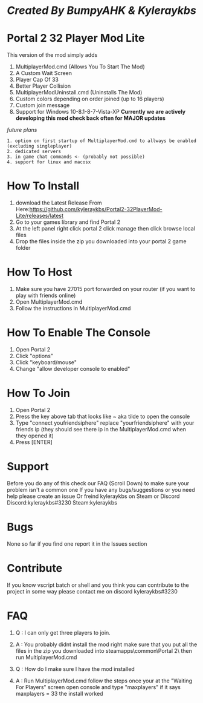 # ***Created By BumpyAHK & Kyleraykbs***

# Portal 2 32 Player Mod Lite

This version of the mod simply adds
1. MultiplayerMod.cmd (Allows You To Start The Mod)
2. A Custom Wait Screen
3. Player Cap Of 33
4. Better Player Collision
5. MultiplayerModUninstall.cmd (Uninstalls The Mod)
6. Custom colors depending on order joined (up to 16 players)
7. Custom join message
8. Support for Windows 10-8.1-8-7-Vista-XP
**Currently we are actively developing this mod check back often for MAJOR updates**

*future plans*
```
1. option on first startup of MultiplayerMod.cmd to allways be enabled (excluding singleplayer)
2. dedicated servers 
3. in game chat commands <- (probably not possible)
4. support for linux and macosx
```

# How To Install
1. download the Latest Release From Here:https://github.com/kyleraykbs/Portal2-32PlayerMod-Lite/releases/latest
2. Go to your games library and find Portal 2
3. At the left panel right click portal 2 click manage then click browse local files
4. Drop the files inside the zip you downloaded into your portal 2 game folder
# How To Host
1. Make sure you have 27015 port forwarded on your router (if you want to play with friends online)
2. Open MultiplayerMod.cmd
3. Follow the instructions in MultiplayerMod.cmd
# How To Enable The Console
1. Open Portal 2
2. Click "options"
3. Click "keyboard/mouse"
4. Change "allow developer console to enabled"
# How To Join
1. Open Portal 2 
2. Press the key above tab that looks like ~ aka tilde to open the console
3. Type "connect youfriendsiphere" replace "yourfriendsiphere" with your friends ip (they should see there ip in the MultiplayerMod.cmd when they opened it)
4. Press [ENTER]

# Support
Before you do any of this check our FAQ (Scroll Down) to make sure your problem isn't a common one
If you have any bugs/suggestions or you need help please create an issue
Or freind kyleraykbs on Steam or Discord
Discord:kyleraykbs#3230
Steam:kyleraykbs

# Bugs
None so far if you find one report it in the Issues section

# Contribute
If you know vscript batch or shell
and you think you can contribute to the project in some way
please contact me on discord kyleraykbs#3230


# FAQ
1. Q : I can only get three players to join.
1. A : You probably didnt install the mod right make sure that you put all the files in the zip you downloaded into steamapps\common\Portal 2\ then run MultiplayerMod.cmd

2. Q : How do I make sure I have the mod installed
2. A : Run MultiplayerMod.cmd follow the steps once your at the "Waiting For Players" screen open console and type "maxplayers" if it says maxplayers = 33 the install worked

